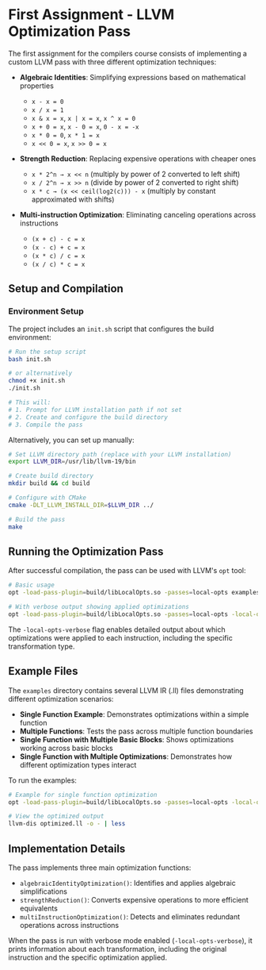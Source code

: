# First Assignment - LLVM Optimization Pass

The first assignment for the compilers course consists of implementing a custom LLVM pass with three different optimization techniques:

- **Algebraic Identities**: Simplifying expressions based on mathematical properties
  - `x - x = 0`
  - `x / x = 1`
  - `x & x = x`, `x | x = x`, `x ^ x = 0`
  - `x + 0 = x`, `x - 0 = x`, `0 - x = -x`
  - `x * 0 = 0`, `x * 1 = x`
  - `x << 0 = x`, `x >> 0 = x`

- **Strength Reduction**: Replacing expensive operations with cheaper ones
  - `x * 2^n → x << n` (multiply by power of 2 converted to left shift)
  - `x / 2^n → x >> n` (divide by power of 2 converted to right shift)
  - `x * c → (x << ceil(log2(c))) - x` (multiply by constant approximated with shifts)

- **Multi-instruction Optimization**: Eliminating canceling operations across instructions
  - `(x + c) - c = x`
  - `(x - c) + c = x`
  - `(x * c) / c = x`
  - `(x / c) * c = x`

## Setup and Compilation

### Environment Setup

The project includes an `init.sh` script that configures the build environment:

```bash
# Run the setup script
bash init.sh

# or alternatively
chmod +x init.sh
./init.sh

# This will:
# 1. Prompt for LLVM installation path if not set
# 2. Create and configure the build directory
# 3. Compile the pass
```

Alternatively, you can set up manually:

```bash
# Set LLVM directory path (replace with your LLVM installation)
export LLVM_DIR=/usr/lib/llvm-19/bin

# Create build directory
mkdir build && cd build

# Configure with CMake
cmake -DLT_LLVM_INSTALL_DIR=$LLVM_DIR ../

# Build the pass
make
```

## Running the Optimization Pass

After successful compilation, the pass can be used with LLVM's `opt` tool:

```bash
# Basic usage
opt -load-pass-plugin=build/libLocalOpts.so -passes=local-opts examples/single_function.ll -o optimized.ll

# With verbose output showing applied optimizations
opt -load-pass-plugin=build/libLocalOpts.so -passes=local-opts -local-opts-verbose examples/single_function.ll -o optimized.ll
```

The `-local-opts-verbose` flag enables detailed output about which optimizations were applied to each instruction, including the specific transformation type.

## Example Files

The `examples` directory contains several LLVM IR (.ll) files demonstrating different optimization scenarios:

- **Single Function Example**: Demonstrates optimizations within a simple function
- **Multiple Functions**: Tests the pass across multiple function boundaries
- **Single Function with Multiple Basic Blocks**: Shows optimizations working across basic blocks
- **Single Function with Multiple Optimizations**: Demonstrates how different optimization types interact

To run the examples:

```bash
# Example for single function optimization
opt -load-pass-plugin=build/libLocalOpts.so -passes=local-opts -local-opts-verbose examples/single_function.ll -o optimized.ll

# View the optimized output
llvm-dis optimized.ll -o - | less
```

## Implementation Details

The pass implements three main optimization functions:
- `algebraicIdentityOptimization()`: Identifies and applies algebraic simplifications
- `strengthReduction()`: Converts expensive operations to more efficient equivalents
- `multiInstructionOptimization()`: Detects and eliminates redundant operations across instructions

When the pass is run with verbose mode enabled (`-local-opts-verbose`), it prints information about each transformation, including the original instruction and the specific optimization applied.
